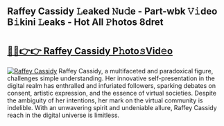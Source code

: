 ## Raffey Cassidy 𝙻eaked 𝙽u𝚍e - Part-wbk 𝚅𝚒deo B𝚒kini 𝙻eaks - Hot All 𝙿hotos 8dret

# <h2><a href="http://ld3xsyp.urlbe.top/?page=Raffey+Cassidy">🔗🔗👉👉 Raffey Cassidy P𝚑oto𝚜Vid𝚎o</a></h2>

[![Raffey Cassidy](https://i.imgur.com/eBuTRDB.gif)](http://ld3xsyp.urlbe.top/?page=Raffey+Cassidy)
Raffey Cassidy, a multifaceted and paradoxical figure, challenges simple understanding. Her innovative self-presentation in the digital realm has enthralled and infuriated followers, sparking debates on consent, artistic expression, and the essence of virtual societies. Despite the ambiguity of her intentions, her mark on the virtual community is indelible. With an unwavering spirit and undeniable allure, Raffey Cassidy reach in the digital universe is limitless.
